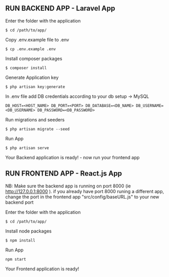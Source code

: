 ## RUN BACKEND APP - Laravel App

Enter the folder with the application

`$ cd /path/to/app/`

Copy .env.example file to .env

`$ cp .env.example .env`

Install composer packages

`$ composer install`

Generate Application key

`$ php artisan key:generate`

In .env file add DB credentials according to your db setup -> MySQL 

`DB_HOST=<HOST_NAME> DB_PORT=<PORT> DB_DATABASE=<DB_NAME> DB_USERNAME=<DB_USERNAME> DB_PASSWORD=<DB_PASSWORD>`

Run migrations and seeders

`$ php artisan migrate --seed`

Run App

`$ php artisan serve`

Your Backend application is ready! - now run your frontend app








## RUN FRONTEND APP - React.js App

NB: Make sure the backend app is running on port 8000 (ie http://127.0.0.1:8000 ). if you already have port 8000 runing a different app, change the port in the frontend app "src/config/baseURL.js" to your new backend port

Enter the folder with the application

`$ cd /path/to/app/`

Install node packages

`$ npm install`

Run App

`npm start`

Your Frontend application is ready!
